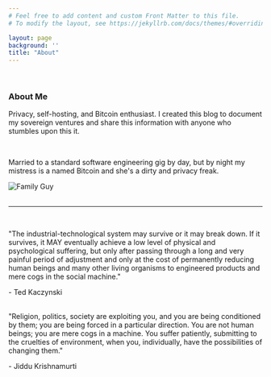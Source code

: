 ```yaml
---
# Feel free to add content and custom Front Matter to this file.
# To modify the layout, see https://jekyllrb.com/docs/themes/#overriding-theme-defaults

layout: page
background: ''
title: "About"
---
```

<br/>
<div>
  <h3>
    About Me
  </h3>
  <div>
    <p>Privacy, self-hosting, and Bitcoin enthusiast. I created this blog to document my sovereign ventures
      and share this information with anyone who stumbles upon this it.</p>
  </div>
  <br/>
  <div>
    <p>Married to a standard software engineering gig by day, but by night my mistress is a named Bitcoin and she's a dirty and privacy freak.</p>
    <img src="https://media.giphy.com/media/EuhidVsRs4g5a/giphy.gif" alt="Family Guy">
  </div>
</div>
<br/>
<hr/>
<br/>
<div>
  <p>"The industrial-technological system may survive or it may break down. If it survives, it MAY eventually achieve a low level of physical and psychological suffering, but only after passing through a long and very painful period of adjustment and only at the cost of permanently reducing human beings and many other living organisms to engineered products and mere cogs in the social machine."</p>
  - Ted Kaczynski
</div>
<br/>

<div>
  <p>"Religion, politics, society are exploiting you, and you are being conditioned by them; you are being forced in a particular direction. You are not human beings; you are mere cogs in a machine. You suffer patiently, submitting to the cruelties of environment, when you, individually, have the possibilities of changing them."</p>
  - Jiddu Krishnamurti
</div>
